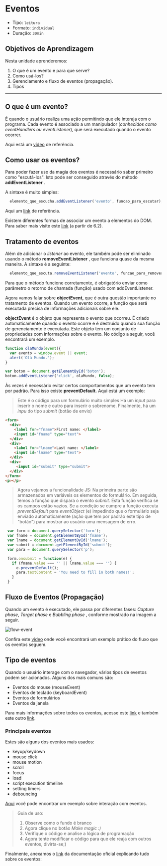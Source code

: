 # Eventos

* Tipo: `leitura`
* Formato: `individual`
* Duração: `30min`

## Objetivos de Aprendizagem

Nesta unidade aprenderemos:

1. O que é um evento e para que serve?
2. Como usá-los?
3. Gerenciamento e fluxo de eventos \(propagação\).
4. Tipos

***

## O que é um evento?

É quando o usuário realiza uma ação permitindo que ele interaja com o programa. Cada evento é associado a um manipulador \(_conhecidos como eventHandlers ou eventListener_\), que será executado quando o evento ocorrer.

Aqui está um [vídeo](https://www.youtube.com/watch?v=gyICdb1iwII) de referência.

## Como usar os eventos?

Para poder fazer uso da magia dos eventos é necessário saber primeiro como "escutá-los". Isto pode ser conseguido através do método **addEventListener** .

A sintaxe é muito simples:

```javascript
  elemento_que_escucha.addEventListener('evento', funcao_para_escutar);
```

Aqui um [link](http://www.codexexempla.org/curso/curso_4_3_e.php) de referência.

Existem diferentes formas de associar um evento a elementos do DOM. Para saber mais visite este [link](http://librosweb.es/libro/javascript/capitulo_6/modelo_basico_de_eventos_2.html) \(a partir de 6.2\).

## Tratamento de eventos

Além de adicionar o _listener_ ao evento, ele também pode ser eliminado usando o método **removeEventListener** , que funciona quase da mesma maneira. A sintaxe é a seguinte:

```javascript
  elemento_que_escuta.removeEventListener('evento', funcao_para_remover);
```

Para que o método funcione corretamente, é obrigatório enviar como parâmetro o retorno de chamada \(função\) usado com addEventListener.

Agora vamos falar sobre **objectEvent,** que é outra questão importante no tratamento de eventos. Quando um evento ocorre, a função que será executada precisa de informações adicionais sobre ele.

**objectEvent** é o objeto que representa o evento que ocorreu. É criado automaticamente quando o evento ocorre e é destruído quando sua função de gerenciamento é executada. Este objeto tem um conjunto de propriedades com informações sobre o evento. No código a seguir, você encontrará um exemplo.

```javascript
function olaMundo(event){
  var evento = window.event || event;
  alert('Olá Mundo.');
}

var boton = document.getElementById('boton');
boton.addEventListener('click', olaMundo, false);
```

Às vezes é necessário evitar certos comportamentos que um evento tem por padrão. Para isso existe **preventDefault.** Aqui está um exemplo:

> Este é o código para um formulário muito simples Há um _input_ para inserir o nome e outro para inserir o sobrenome. Finalmente, há um _inpu_ do tipo _submit_ \(botão de envio\)

```html
<form>
  <div>
    <label for="fname">First name: </label>
    <input id="fname" type="text">
  </div>
  <div>
    <label for="lname">Last name: </label>
    <input id="lname" type="text">
  </div>
  <div>
     <input id="submit" type="submit">
  </div>
</form>
<p></p>
```

> Agora vejamos a funcionalidade JS: Na primeira parte são armazenados em variáveis os elementos do formulário. Em seguida, temos a função que dispara o evento _submit._ Esta função verifica se os campos estão vazios. Se a condição se cumpre a função executa _preventDefault_ para _eventObject_ \(e\) impedindo que o formulário seja enviado automaticamente \(ação que tem por padrão este tipo de "botão"\) para mostrar ao usuário uma mensagem de erro.

```javascript
 var form = document.querySelector('form');
 var fname = document.getElementById('fname');
 var lname = document.getElementById('lname');
 var submit = document.getElementById('submit');
 var para = document.querySelector('p');

 form.onsubmit = function(e) {
   if (fname.value === '' || lname.value === '') {
     e.preventDefault();
     para.textContent = 'You need to fill in both names!';
   }
 }
```

## Fluxo de Eventos \(Propagação\)

Quando um evento é executado, ele passa por diferentes fases:  _Capture phase_, _Target phase_ e _Bubbling phase_ , conforme mostrado na imagem a seguir.

![flow-event](https://fotos.subefotos.com/c2bdbf4b16698bcaec0b705f4e422be2o.png)

Confira este [vídeo](https://youtu.be/lgkqf6hldEk?t=15m5s) onde você encontrará um exemplo prático do fluxo que os eventos seguem.

## Tipo de eventos

Quando o usuário interage com o navegador, vários tipos de eventos podem ser acionados. Alguns dos mais comuns são:

* Eventos do mouse \(mouseEvent\)
* Eventos de teclado \(keyboardEvent\)
* Eventos de formulários
* Eventos da janela

Para mais informações sobre todos os eventos, acesse este [link](https://sites.google.com/site/dwebtodojs/referencia/modelo-de-eventos-del-dom) e também este outro [link](https://es.khanacademy.org/computing/computer-programming/html-css-js/html-js-dom-events/a/dom-event-types).

### Principais eventos

Estes são alguns dos eventos mais usados:

* keyup/keydown
* mouse click
* mouse motion
* scroll
* focus
* load
* script execution timeline
* setting timers
* debouncing

[Aqui](https://codepen.io/Inti_Developer/pen/EvGMKG) você pode encontrar um exemplo sobre interação com eventos.

> Guia de uso:
>
> 1. Observe como o fundo é branco
> 2. Agora clique no botão _Make magic :\)_
> 3. Verifique o código e analise a lógica de programação
> 4. Agora tente modificar o código para que ele reaja com outros eventos, divirta-se;\)

Finalmente, anexamos o [link](https://developer.mozilla.org/es/docs/Web/Reference/Events) da documentação oficial explicando tudo sobre os eventos:

